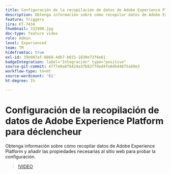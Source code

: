 ```yaml
---
title: Configuración de la recopilación de datos de Adobe Experience Platform para déclencheur
description: Obtenga información sobre cómo recopilar datos de Adobe Experience Platform y añadir las propiedades necesarias al sitio web para probar la configuración.
feature: Triggers
jira: KT-7434
thumbnail: 332908.jpg
doc-type: feature video
role: Admin
level: Experienced
team: TM
hidefromtoc: true
exl-id: 39e087af-0868-4db7-b031-1830e72f6e61
badgeIntegration: label="Integración" type="positive"
source-git-commit: 4777e0a8f6424a3fb82f7ded4fe0db44875a89e3
workflow-type: tm+mt
source-wordcount: '61'
ht-degree: 1%

---
```


# Configuración de la recopilación de datos de Adobe Experience Platform para déclencheur

Obtenga información sobre cómo recopilar datos de Adobe Experience Platform y añadir las propiedades necesarias al sitio web para probar la configuración.

>[!VIDEO](https://video.tv.adobe.com/v/332908?quality=12&learn=on)
